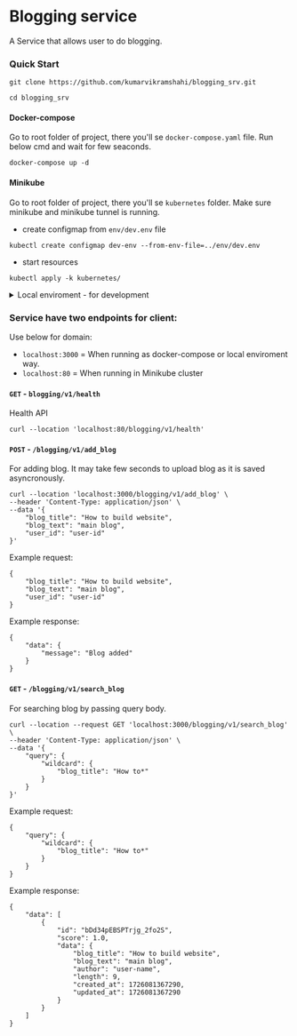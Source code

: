 # Blogging service
A Service that allows user to do blogging.

### Quick Start
```
git clone https://github.com/kumarvikramshahi/blogging_srv.git
```
```
cd blogging_srv
```
#### Docker-compose
Go to root folder of project, there you'll se `docker-compose.yaml` file.
Run below cmd and wait for few seaconds.
```
docker-compose up -d
```
#### Minikube
Go to root folder of project, there you'll se `kubernetes` folder.
Make sure minikube and minikube tunnel is running.
* create configmap from `env/dev.env` file
```
kubectl create configmap dev-env --from-env-file=../env/dev.env
```
* start resources
```
kubectl apply -k kubernetes/
```

<details>
<summary>Local enviroment - for development </summary>

#### For development purpose only
Make sure you have python>=v3.9.6 installed

* Create python virtual enviroment
```
python3 -m venv venv
```
* Activate virtual enviroment
```
source venv/bin/activate
```
* Install dependencies
```
pip install -r requirement.txt --no-cache-dir
```
* Go to decker-compose.yaml file and comment out `blogging-srv` section.
* Start docker-compose
```
docker-compose up -d
```
* creatte `.env` file in root folder
* Add these below lines in `.env` files.
```
ENV_NAME=dev

KAFKA_BROKER=localhost:9092
BLOGGING_TOPIC_NAME=blogging_srv

MONGODB_USER=
MONGODB_PASSWORD=
MONGODB_HOST=
MONGODB_NAME=blogging_qa

ELASTIC_PASSWORD=
ELASTIC_USER=
ELASTIC_HOST=http://localhost:9200

SELF_HOST=http://localhost:3000
```
* Now start fast api server on port 3000
```
uvicorn main:app --reload --port 3000
```

</details>

### Service have two endpoints for client:
Use below for domain:
* `localhost:3000` = When running as docker-compose or local enviroment way.
* `localhost:80`   = When running in Minikube cluster

#### ``GET`` -  `blogging/v1/health` 
Health API
```
curl --location 'localhost:80/blogging/v1/health'
```

#### ``POST`` - `/blogging/v1/add_blog`  
For adding blog. It may take few seconds to upload blog as it is saved asyncronously.
```
curl --location 'localhost:3000/blogging/v1/add_blog' \
--header 'Content-Type: application/json' \
--data '{
    "blog_title": "How to build website",
    "blog_text": "main blog",
    "user_id": "user-id"
}'
```
Example request:
```
{
    "blog_title": "How to build website",
    "blog_text": "main blog",
    "user_id": "user-id"
}
```
Example response:
```
{
    "data": {
        "message": "Blog added"
    }
}
```

#### ``GET`` - `/blogging/v1/search_blog`
For searching blog by passing query body.
```
curl --location --request GET 'localhost:3000/blogging/v1/search_blog' \
--header 'Content-Type: application/json' \
--data '{
    "query": {
        "wildcard": {
            "blog_title": "How to*"
        }
    }
}'
```
Example request:
```
{
    "query": {
        "wildcard": {
            "blog_title": "How to*"
        }
    }
}
```
Example response:
```
{
    "data": [
        {
            "id": "bDd34pEBSPTrjg_2fo2S",
            "score": 1.0,
            "data": {
                "blog_title": "How to build website",
                "blog_text": "main blog",
                "author": "user-name",
                "length": 9,
                "created_at": 1726081367290,
                "updated_at": 1726081367290
            }
        }
    ]
}
```